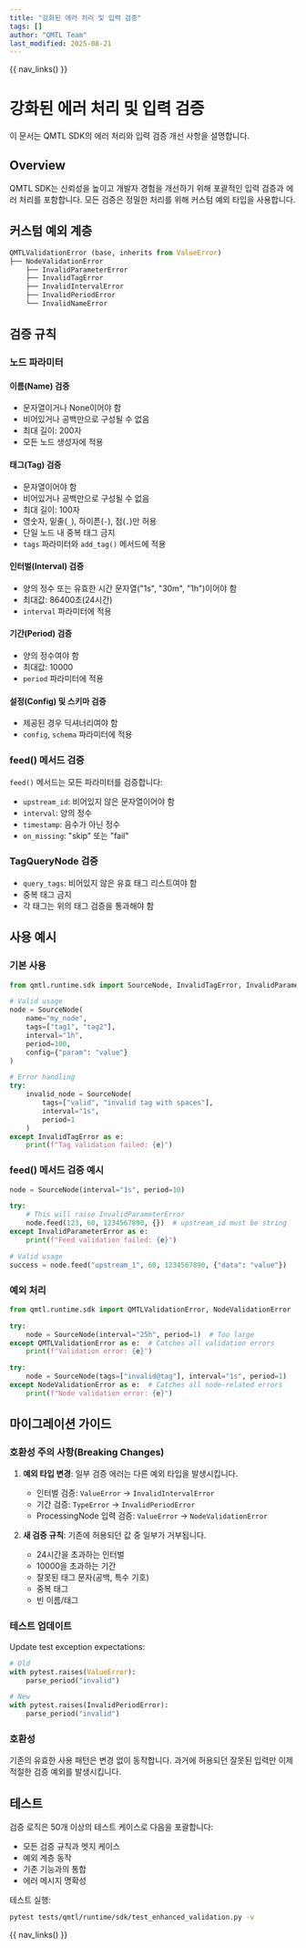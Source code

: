 ```yaml
---
title: "강화된 에러 처리 및 입력 검증"
tags: []
author: "QMTL Team"
last_modified: 2025-08-21
---
```


{{ nav_links() }}

# 강화된 에러 처리 및 입력 검증

이 문서는 QMTL SDK의 에러 처리와 입력 검증 개선 사항을 설명합니다.

## Overview

QMTL SDK는 신뢰성을 높이고 개발자 경험을 개선하기 위해 포괄적인 입력 검증과 에러 처리를 포함합니다. 모든 검증은 정밀한 처리를 위해 커스텀 예외 타입을 사용합니다.

## 커스텀 예외 계층

```python
QMTLValidationError (base, inherits from ValueError)
├── NodeValidationError
    ├── InvalidParameterError
    ├── InvalidTagError
    ├── InvalidIntervalError
    ├── InvalidPeriodError
    └── InvalidNameError
```

## 검증 규칙

### 노드 파라미터

#### 이름(Name) 검증
- 문자열이거나 None이어야 함
- 비어있거나 공백만으로 구성될 수 없음
- 최대 길이: 200자
- 모든 노드 생성자에 적용

#### 태그(Tag) 검증
- 문자열이어야 함
- 비어있거나 공백만으로 구성될 수 없음
- 최대 길이: 100자
- 영숫자, 밑줄(`_`), 하이픈(`-`), 점(`.`)만 허용
- 단일 노드 내 중복 태그 금지
- `tags` 파라미터와 `add_tag()` 메서드에 적용

#### 인터벌(Interval) 검증
- 양의 정수 또는 유효한 시간 문자열("1s", "30m", "1h")이어야 함
- 최대값: 86400초(24시간)
- `interval` 파라미터에 적용

#### 기간(Period) 검증
- 양의 정수여야 함
- 최대값: 10000
- `period` 파라미터에 적용

#### 설정(Config) 및 스키마 검증
- 제공된 경우 딕셔너리여야 함
- `config`, `schema` 파라미터에 적용

### feed() 메서드 검증

`feed()` 메서드는 모든 파라미터를 검증합니다:

- `upstream_id`: 비어있지 않은 문자열이어야 함
- `interval`: 양의 정수
- `timestamp`: 음수가 아닌 정수
- `on_missing`: "skip" 또는 "fail"

### TagQueryNode 검증

- `query_tags`: 비어있지 않은 유효 태그 리스트여야 함
- 중복 태그 금지
- 각 태그는 위의 태그 검증을 통과해야 함

## 사용 예시

### 기본 사용
```python
from qmtl.runtime.sdk import SourceNode, InvalidTagError, InvalidParameterError

# Valid usage
node = SourceNode(
    name="my_node",
    tags=["tag1", "tag2"],
    interval="1h",
    period=100,
    config={"param": "value"}
)

# Error handling
try:
    invalid_node = SourceNode(
        tags=["valid", "invalid tag with spaces"],
        interval="1s",
        period=1
    )
except InvalidTagError as e:
    print(f"Tag validation failed: {e}")
```

### feed() 메서드 검증 예시
```python
node = SourceNode(interval="1s", period=10)

try:
    # This will raise InvalidParameterError
    node.feed(123, 60, 1234567890, {})  # upstream_id must be string
except InvalidParameterError as e:
    print(f"Feed validation failed: {e}")

# Valid usage
success = node.feed("upstream_1", 60, 1234567890, {"data": "value"})
```

### 예외 처리
```python
from qmtl.runtime.sdk import QMTLValidationError, NodeValidationError

try:
    node = SourceNode(interval="25h", period=1)  # Too large
except QMTLValidationError as e:  # Catches all validation errors
    print(f"Validation error: {e}")

try:
    node = SourceNode(tags=["invalid@tag"], interval="1s", period=1)
except NodeValidationError as e:  # Catches all node-related errors
    print(f"Node validation error: {e}")
```

## 마이그레이션 가이드

### 호환성 주의 사항(Breaking Changes)

1. **예외 타입 변경**: 일부 검증 에러는 다른 예외 타입을 발생시킵니다.
   - 인터벌 검증: `ValueError` → `InvalidIntervalError`
   - 기간 검증: `TypeError` → `InvalidPeriodError`
   - ProcessingNode 입력 검증: `ValueError` → `NodeValidationError`

2. **새 검증 규칙**: 기존에 허용되던 값 중 일부가 거부됩니다.
   - 24시간을 초과하는 인터벌
   - 10000을 초과하는 기간
   - 잘못된 태그 문자(공백, 특수 기호)
   - 중복 태그
   - 빈 이름/태그

### 테스트 업데이트

Update test exception expectations:
```python
# Old
with pytest.raises(ValueError):
    parse_period("invalid")

# New  
with pytest.raises(InvalidPeriodError):
    parse_period("invalid")
```

### 호환성

기존의 유효한 사용 패턴은 변경 없이 동작합니다. 과거에 허용되던 잘못된 입력만 이제 적절한 검증 예외를 발생시킵니다.

## 테스트

검증 로직은 50개 이상의 테스트 케이스로 다음을 포괄합니다:
- 모든 검증 규칙과 엣지 케이스
- 예외 계층 동작
- 기존 기능과의 통합
- 에러 메시지 명확성

테스트 실행:
```bash
pytest tests/qmtl/runtime/sdk/test_enhanced_validation.py -v
```

{{ nav_links() }}
